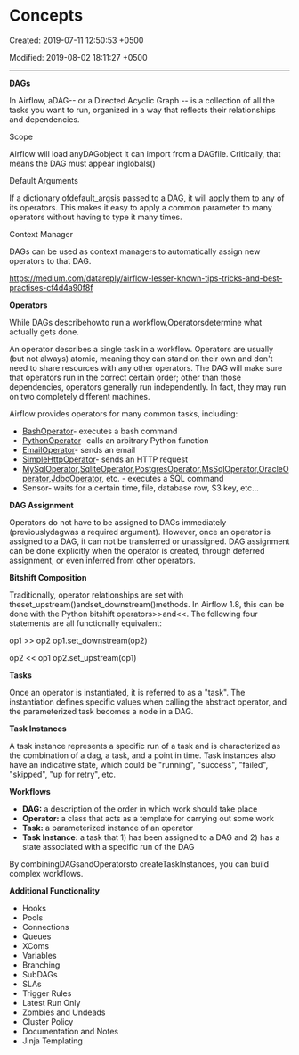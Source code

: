 # Concepts

Created: 2019-07-11 12:50:53 +0500

Modified: 2019-08-02 18:11:27 +0500

---

**DAGs**

In Airflow, aDAG-- or a Directed Acyclic Graph -- is a collection of all the tasks you want to run, organized in a way that reflects their relationships and dependencies.



Scope

Airflow will load anyDAGobject it can import from a DAGfile. Critically, that means the DAG must appear inglobals()



Default Arguments

If a dictionary ofdefault_argsis passed to a DAG, it will apply them to any of its operators. This makes it easy to apply a common parameter to many operators without having to type it many times.



Context Manager

DAGs can be used as context managers to automatically assign new operators to that DAG.



<https://medium.com/datareply/airflow-lesser-known-tips-tricks-and-best-practises-cf4d4a90f8f>



**Operators**

While DAGs describehowto run a workflow,Operatorsdetermine what actually gets done.



An operator describes a single task in a workflow. Operators are usually (but not always) atomic, meaning they can stand on their own and don't need to share resources with any other operators. The DAG will make sure that operators run in the correct certain order; other than those dependencies, operators generally run independently. In fact, they may run on two completely different machines.



Airflow provides operators for many common tasks, including:
-   [BashOperator](https://airflow.apache.org/_api/airflow/operators/bash_operator/index.html#airflow.operators.bash_operator.BashOperator)- executes a bash command
-   [PythonOperator](https://airflow.apache.org/_api/airflow/operators/python_operator/index.html#airflow.operators.python_operator.PythonOperator)- calls an arbitrary Python function
-   [EmailOperator](https://airflow.apache.org/_api/airflow/operators/email_operator/index.html#airflow.operators.email_operator.EmailOperator)- sends an email
-   [SimpleHttpOperator](https://airflow.apache.org/_api/airflow/operators/http_operator/index.html#airflow.operators.http_operator.SimpleHttpOperator)- sends an HTTP request
-   [MySqlOperator](https://airflow.apache.org/_api/airflow/operators/mysql_operator/index.html#airflow.operators.mysql_operator.MySqlOperator),[SqliteOperator](https://airflow.apache.org/_api/airflow/operators/sqlite_operator/index.html#airflow.operators.sqlite_operator.SqliteOperator),[PostgresOperator](https://airflow.apache.org/_api/airflow/operators/postgres_operator/index.html#airflow.operators.postgres_operator.PostgresOperator),[MsSqlOperator](https://airflow.apache.org/_api/airflow/operators/mssql_operator/index.html#airflow.operators.mssql_operator.MsSqlOperator),[OracleOperator](https://airflow.apache.org/_api/airflow/operators/oracle_operator/index.html#airflow.operators.oracle_operator.OracleOperator),[JdbcOperator](https://airflow.apache.org/_api/airflow/operators/jdbc_operator/index.html#airflow.operators.jdbc_operator.JdbcOperator), etc. - executes a SQL command
-   Sensor- waits for a certain time, file, database row, S3 key, etc...



**DAG Assignment**

Operators do not have to be assigned to DAGs immediately (previouslydagwas a required argument). However, once an operator is assigned to a DAG, it can not be transferred or unassigned. DAG assignment can be done explicitly when the operator is created, through deferred assignment, or even inferred from other operators.



**Bitshift Composition**

Traditionally, operator relationships are set with theset_upstream()andset_downstream()methods. In Airflow 1.8, this can be done with the Python bitshift operators>>and<<. The following four statements are all functionally equivalent:

op1 >> op2
op1.set_downstream(op2)

op2 << op1
op2.set_upstream(op1)



**Tasks**

Once an operator is instantiated, it is referred to as a "task". The instantiation defines specific values when calling the abstract operator, and the parameterized task becomes a node in a DAG.



**Task Instances**

A task instance represents a specific run of a task and is characterized as the combination of a dag, a task, and a point in time. Task instances also have an indicative state, which could be "running", "success", "failed", "skipped", "up for retry", etc.



**Workflows**
-   **DAG:** a description of the order in which work should take place
-   **Operator:** a class that acts as a template for carrying out some work
-   **Task:** a parameterized instance of an operator
-   **Task Instance:** a task that 1) has been assigned to a DAG and 2) has a state associated with a specific run of the DAG



By combiningDAGsandOperatorsto createTaskInstances, you can build complex workflows.



**Additional Functionality**
-   Hooks
-   Pools
-   Connections
-   Queues
-   XComs
-   Variables
-   Branching
-   SubDAGs
-   SLAs
-   Trigger Rules
-   Latest Run Only
-   Zombies and Undeads
-   Cluster Policy
-   Documentation and Notes
-   Jinja Templating

